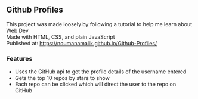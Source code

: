 ## Github Profiles

This project was made loosely by following a tutorial to help me learn about Web Dev  
Made with HTML, CSS, and plain JavaScript  
Published at: https://noumanamalik.github.io/Github-Profiles/  

### Features
- Uses the GitHub api to get the profile details of the username entered
- Gets the top 10 repos by stars to show
- Each repo can be clicked which will direct the user to the repo on GitHub